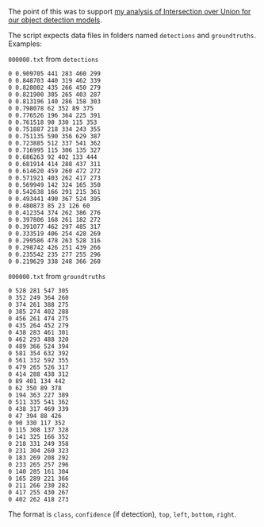 The point of this was to support [my analysis of Intersection over Union for our object detection models](https://banjoinc.atlassian.net/wiki/spaces/PROG/pages/1376944955/Distribution+of+IoU+for+Detections).

The script expects data files in folders named `detections` and `groundtruths`. Examples:

`000000.txt` from `detections`
```
0 0.909705 441 283 460 299 
0 0.848703 440 319 462 339 
0 0.828002 435 266 450 279 
0 0.821900 385 265 403 287 
0 0.813196 140 286 158 303 
0 0.798078 62 352 89 375 
0 0.776526 196 364 225 391 
0 0.761518 90 330 115 353 
0 0.751887 218 334 243 355 
0 0.751135 590 356 629 387 
0 0.723885 512 337 541 362 
0 0.716995 115 306 135 327 
0 0.686263 92 402 133 444 
0 0.681914 414 288 437 311 
0 0.614620 459 260 472 272 
0 0.571921 403 262 417 273 
0 0.569949 142 324 165 350 
0 0.542638 166 291 215 361 
0 0.493441 490 367 524 395 
0 0.480873 85 23 126 60 
0 0.412354 374 262 386 276 
0 0.397806 168 261 182 272 
0 0.391077 462 297 485 317 
0 0.333519 406 254 428 269 
0 0.299586 478 263 528 316 
0 0.298742 426 251 439 266 
0 0.235542 235 277 255 296 
0 0.219629 338 248 366 260 
```

`000000.txt` from `groundtruths`
```
0 528 281 547 305
0 352 249 364 260
0 374 261 388 275
0 385 274 402 288
0 456 261 474 275
0 435 264 452 279
0 438 283 461 301
0 462 293 488 320
0 489 366 524 394
0 581 354 632 392
0 561 332 592 355
0 479 265 526 317
0 414 288 438 312
0 89 401 134 442
0 62 350 89 378
0 194 363 227 389
0 511 335 541 362
0 438 317 469 339
0 47 394 88 426
0 90 330 117 352
0 115 308 137 328
0 141 325 166 352
0 218 331 249 358
0 231 304 260 323
0 183 269 208 292
0 233 265 257 296
0 140 285 161 304
0 165 289 221 366
0 211 266 230 282
0 417 255 430 267
0 402 262 418 273
```

The format is `class`, `confidence` (if detection), `top`, `left`, `bottom`, `right`.

